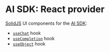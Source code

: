 # AI SDK: React provider

[SolidJS](https://www.solidjs.com/) UI components for the [AI SDK](https://ai-sdk.dev/docs):

- [`useChat`](https://ai-sdk.dev/docs/reference/ai-sdk-ui/use-chat) hook
- [`useCompletion`](https://ai-sdk.dev/docs/reference/ai-sdk-ui/use-completion) hook
- [`useObject`](https://ai-sdk.dev/docs/reference/ai-sdk-ui/use-object) hook
